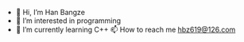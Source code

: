 - 👋 Hi, I’m Han Bangze
- 👀 I’m interested in programming
- 🌱 I’m currently learning C++
 📫 How to reach me hbz619@126.com


